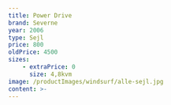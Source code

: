 ```yaml
---
title: Power Drive
brand: Severne
year: 2006
type: Sejl
price: 800
oldPrice: 4500
sizes:
    - extraPrice: 0
      size: 4,8kvm
image: /productImages/windsurf/alle-sejl.jpg
content: >-
---
```

